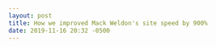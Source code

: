 ```yaml
---
layout: post
title: How we improved Mack Weldon's site speed by 900%
date: 2019-11-16 20:32 -0500
---
```

